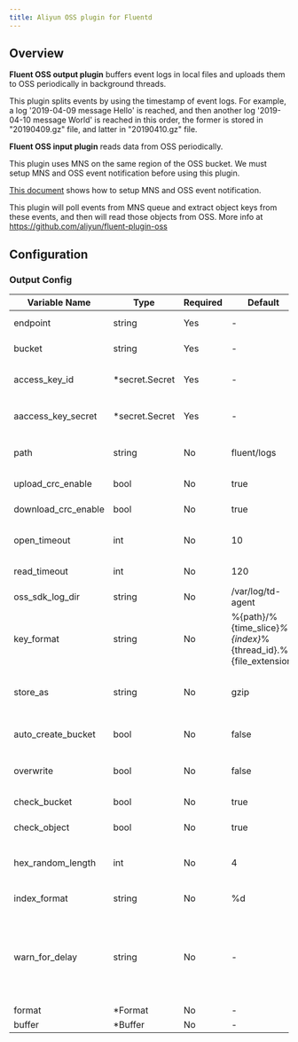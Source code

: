 ```yaml
---
title: Aliyun OSS plugin for Fluentd
---
```

## Overview
**Fluent OSS output plugin** buffers event logs in local files and uploads them to OSS periodically in background threads.

This plugin splits events by using the timestamp of event logs. For example,  a log '2019-04-09 message Hello' is reached, and then another log '2019-04-10 message World' is reached in this order, the former is stored in "20190409.gz" file, and latter in "20190410.gz" file.

**Fluent OSS input plugin** reads data from OSS periodically.

This plugin uses MNS on the same region of the OSS bucket. We must setup MNS and OSS event notification before using this plugin.

[This document](https://help.aliyun.com/document_detail/52656.html) shows how to setup MNS and OSS event notification.

This plugin will poll events from MNS queue and extract object keys from these events, and then will read those objects from OSS.
More info at https://github.com/aliyun/fluent-plugin-oss

## Configuration
### Output Config
| Variable Name | Type | Required | Default | Description |
|---|---|---|---|---|
| endpoint | string | Yes | - | OSS endpoint to connect to'<br> |
| bucket | string | Yes | - | Your bucket name<br> |
| access_key_id | *secret.Secret | Yes | - | Your access key id<br>[Secret](../secret/)<br> |
| aaccess_key_secret | *secret.Secret | Yes | - | Your access secret key<br>[Secret](../secret/)<br> |
| path | string | No |  fluent/logs | Path prefix of the files on OSS <br> |
| upload_crc_enable | bool | No |  true | Upload crc enabled <br> |
| download_crc_enable | bool | No |  true | Download crc enabled <br> |
| open_timeout | int | No |  10 | Timeout for open connections <br> |
| read_timeout | int | No |  120 | Timeout for read response <br> |
| oss_sdk_log_dir | string | No |  /var/log/td-agent | OSS SDK log directory <br> |
| key_format | string | No |  %{path}/%{time_slice}_%{index}_%{thread_id}.%{file_extension} | The format of OSS object keys <br> |
| store_as | string | No |  gzip | Archive format on OSS: gzip, json, text, lzo, lzma2 <br> |
| auto_create_bucket | bool | No |  false | desc 'Create OSS bucket if it does not exists <br> |
| overwrite | bool | No |  false | Overwrite already existing path <br> |
| check_bucket | bool | No |  true | Check bucket if exists or not <br> |
| check_object | bool | No |  true | Check object before creation <br> |
| hex_random_length | int | No |  4 | The length of `%{hex_random}` placeholder(4-16) <br> |
| index_format | string | No |  %d | `sprintf` format for `%{index}` <br> |
| warn_for_delay | string | No | - | Given a threshold to treat events as delay, output warning logs if delayed events were put into OSS<br> |
| format | *Format | No | - | [Format](../format/)<br> |
| buffer | *Buffer | No | - | [Buffer](../buffer/)<br> |
